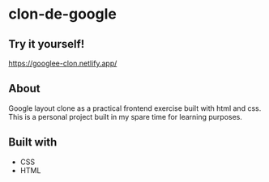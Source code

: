 # clon-de-google

## Try it yourself!
https://googlee-clon.netlify.app/

## About

Google layout clone as a practical frontend exercise built with html and css.
This is a personal project built in my spare time for learning purposes.

## Built with

* CSS
* HTML
